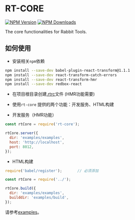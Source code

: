 # RT-CORE

[![NPM Version](http://img.shields.io/npm/v/rt-core.svg?style=flat)](https://www.npmjs.org/package/rt-core)
[![NPM Downloads](https://img.shields.io/npm/dm/rt-core.svg?style=flat)](https://www.npmjs.org/package/rt-core)

The core functionalities for Rabbit Tools.

## 如何使用

- 安装相关`npm`依赖

```bash
npm install --save-dev babel-plugin-react-transform@1.1.1
npm install --save-dev react-transform-catch-errors
npm install --save-dev react-transform-hmr
npm install --save-dev redbox-react
```

- 在项目根目录创建[.rtrc](.rtrc)文件 (HMR功能需要)

- 使用`rt-core` 提供的两个功能：开发服务、HTML构建

- 开发服务（HMR功能）

```js
const rtCore = require('rt-core');

rtCore.server({
  dir: 'examples/examples',
  host: 'http://localhost',
  port: 8012,
});
```

- HTML构建

```js
require('babel/register');       // 必须添加

const rtCore = require('../');

rtCore.build({
  dir: 'examples/examples',
  builddir: 'examples/build',
});
```

请参考[examples](examples)。
